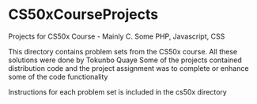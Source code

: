 # CS50xCourseProjects
Projects for CS50x Course - Mainly C. Some PHP, Javascript, CSS

This directory contains problem sets from the CS50x course.
All these solutions were done by Tokunbo Quaye
Some of the projects contained distribution code and the project assignment was to complete or enhance some of the 
code functionality

Instructions for each problem set is included in the cs50x directory
